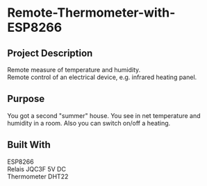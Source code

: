 # Remote-Thermometer-with-ESP8266

## Project Description
Remote measure of temperature and humidity.  
Remote control of an electrical device, e.g. infrared heating panel.

## Purpose
You got a second "summer" house. You see in net temperature and humidity in a room. Also you can switch on/off a heating. 
## Built With  
ESP8266  
Relais JQC3F 5V DC  
Thermometer DHT22
